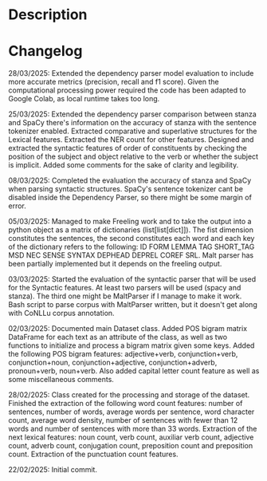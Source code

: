 # Description

# Changelog

28/03/2025: Extended the dependency parser model evaluation to include more accurate metrics (precision, recall and f1 score). Given the computational processing power required the code has been adapted to Google Colab, as local runtime takes too long.

25/03/2025: Extended the dependency parser comparison between stanza and SpaCy there's information on the accuracy of stanza with the sentence tokenizer enabled. Extracted comparative and superlative structures for the Lexical features. Extracted the NER count for other features. Designed and extracted the syntactic features of order of constituents by checking the position of the subject and object relative to the verb or whether the subject is implicit. Added some comments for the sake of clarity and legibility.

08/03/2025: Completed the evaluation the accuracy of stanza and SpaCy when parsing syntactic structures. SpaCy's sentence tokenizer cant be disabled inside the Dependency Parser, so there might be some margin of error.

05/03/2025: Managed to make Freeling work and to take the output into a python object as a matrix of dictionaries (list[list[dict]]). The fist dimension constitutes the sentences, the second constitutes each word and each key of the dictionary refers to the following: ID FORM LEMMA TAG SHORT_TAG MSD NEC SENSE SYNTAX DEPHEAD DEPREL COREF SRL. Malt parser has been partially implemented but it depends on the freeling output.

03/03/2025: Started the evaluation of the syntactic parser that will be used for the Syntactic features. At least two parsers will be used (spacy and stanza). The third one might be MaltParser if I manage to make it work. Bash script to parse corpus with MaltParser written, but it doesn't get along with CoNLLu corpus annotation.

02/03/2025: Documented main Dataset class. Added POS bigram matrix DataFrame for each text as an attribute of the class, as well as two functions to initialize and process a bigram matrix given some keys. Added the following POS bigram features: adjective+verb, conjunction+verb, conjunction+noun, conjunction+adjective, conjunction+adverb, pronoun+verb, noun+verb. Also added capital letter count feature as well as some miscellaneous comments.

28/02/2025: Class created for the processing and storage of the dataset. Finished the extraction of the following word count features: number of sentences, number of words, average words per sentence, word character count, average word density, number of sentences with fewer than 12 words and number of sentences with more than 33 words. Extraction of the next lexical features: noun count, verb count, auxiliar verb count, adjective count, adverb count, conjugation count, preposition count and preposition count. Extraction of the punctuation count features.

22/02/2025: Initial commit.
